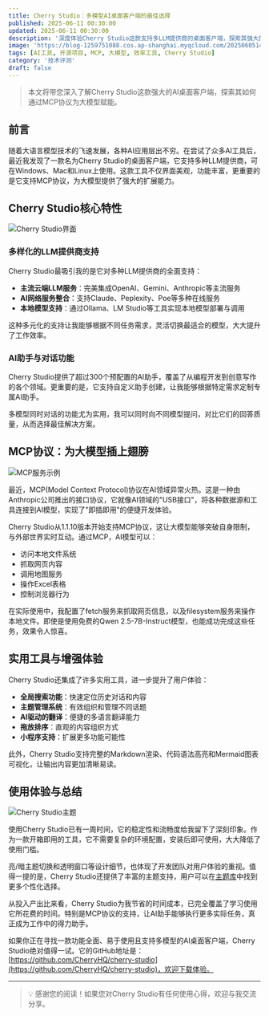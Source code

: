 ```yaml
---
title: Cherry Studio：多模型AI桌面客户端的最佳选择
published: 2025-06-11 00:30:00
updated: 2025-06-11 00:30:00
description: '深度体验Cherry Studio这款支持多LLM提供商的桌面客户端，探索其强大的MCP协议支持和丰富的功能生态。'
image: 'https://blog-1259751088.cos.ap-shanghai.myqcloud.com/20250605143000.png?imageSlim'
tags: [AI工具, 开源项目, MCP, 大模型, 效率工具, Cherry Studio]
category: '技术评测'
draft: false
---
```


> 本文将带您深入了解Cherry Studio这款强大的AI桌面客户端，探索其如何通过MCP协议为大模型赋能。

## 前言

随着大语言模型技术的飞速发展，各种AI应用层出不穷。在尝试了众多AI工具后，最近我发现了一款名为Cherry Studio的桌面客户端，它支持多种LLM提供商，可在Windows、Mac和Linux上使用。这款工具不仅界面美观，功能丰富，更重要的是它支持MCP协议，为大模型提供了强大的扩展能力。

## Cherry Studio核心特性

![Cherry Studio界面](https://blog-1259751088.cos.ap-shanghai.myqcloud.com/20250611001314160.png?imageSlim)

### 多样化的LLM提供商支持

Cherry Studio最吸引我的是它对多种LLM提供商的全面支持：

- **主流云端LLM服务**：完美集成OpenAI、Gemini、Anthropic等主流服务
- **AI网络服务整合**：支持Claude、Peplexity、Poe等多种在线服务
- **本地模型支持**：通过Ollama、LM Studio等工具实现本地模型部署与调用

这种多元化的支持让我能够根据不同任务需求，灵活切换最适合的模型，大大提升了工作效率。

### AI助手与对话功能

Cherry Studio提供了超过300个预配置的AI助手，覆盖了从编程开发到创意写作的各个领域。更重要的是，它支持自定义助手创建，让我能够根据特定需求定制专属AI助手。

多模型同时对话的功能尤为实用，我可以同时向不同模型提问，对比它们的回答质量，从而选择最佳解决方案。

## MCP协议：为大模型插上翅膀

![MCP服务示例](https://blog-1259751088.cos.ap-shanghai.myqcloud.com/20250611001352442.png?imageSlim)

最近，MCP(Model Context Protocol)协议在AI领域异常火热。这是一种由Anthropic公司推出的接口协议，它就像AI领域的"USB接口"，将各种数据源和工具连接到AI模型，实现了"即插即用"的便捷开发体验。

Cherry Studio从1.1.10版本开始支持MCP协议，这让大模型能够突破自身限制，与外部世界实时互动。通过MCP，AI模型可以：

- 访问本地文件系统
- 抓取网页内容
- 调用地图服务
- 操作Excel表格
- 控制浏览器行为

在实际使用中，我配置了fetch服务来抓取网页信息，以及filesystem服务来操作本地文件。即使是使用免费的Qwen 2.5-7B-Instruct模型，也能成功完成这些任务，效果令人惊喜。

## 实用工具与增强体验

Cherry Studio还集成了许多实用工具，进一步提升了用户体验：

- **全局搜索功能**：快速定位历史对话和内容
- **主题管理系统**：有效组织和管理不同话题
- **AI驱动的翻译**：便捷的多语言翻译能力
- **拖放排序**：直观的内容组织方式
- **小程序支持**：扩展更多功能可能性

此外，Cherry Studio支持完整的Markdown渲染、代码语法高亮和Mermaid图表可视化，让输出内容更加清晰易读。

## 使用体验与总结

![Cherry Studio主题](https://blog-1259751088.cos.ap-shanghai.myqcloud.com/20250611001429813.png?imageSlim)

使用Cherry Studio已有一周时间，它的稳定性和流畅度给我留下了深刻印象。作为一款开箱即用的工具，它不需要复杂的环境配置，安装后即可使用，大大降低了使用门槛。

亮/暗主题切换和透明窗口等设计细节，也体现了开发团队对用户体验的重视。值得一提的是，Cherry Studio还提供了丰富的主题支持，用户可以在[主题库](https://cherrycss.com)中找到更多个性化选择。

从投入产出比来看，Cherry Studio为我节省的时间成本，已完全覆盖了学习使用它所花费的时间。特别是MCP协议的支持，让AI助手能够执行更多实际任务，真正成为工作中的得力助手。

如果你正在寻找一款功能全面、易于使用且支持多模型的AI桌面客户端，Cherry Studio绝对值得一试。它的GitHub地址是：[https://github.com/CherryHQ/cherry-studio](https://github.com/CherryHQ/cherry-studio)，欢迎下载体验。

---

> 💡 感谢您的阅读！如果您对Cherry Studio有任何使用心得，欢迎与我交流分享。